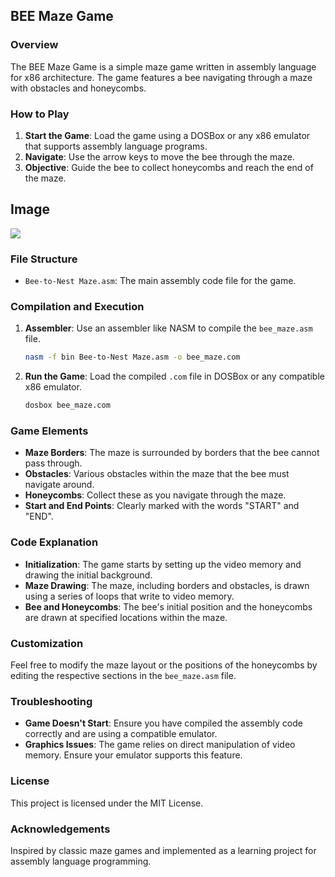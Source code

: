## BEE Maze Game

### Overview

The BEE Maze Game is a simple maze game written in assembly language for x86 architecture. The game features a bee navigating through a maze with obstacles and honeycombs.

### How to Play

1. **Start the Game**: Load the game using a DOSBox or any x86 emulator that supports assembly language programs.
2. **Navigate**: Use the arrow keys to move the bee through the maze.
3. **Objective**: Guide the bee to collect honeycombs and reach the end of the maze.

## Image

![](https://github.com/Ali-Ch-001/Bee-To-Nest-Maze/assets/108975862/86bc4816-f236-46dd-9904-48d6820a73b3)


### File Structure

- `Bee-to-Nest Maze.asm`: The main assembly code file for the game.

### Compilation and Execution

1. **Assembler**: Use an assembler like NASM to compile the `bee_maze.asm` file.
   
   ```bash
   nasm -f bin Bee-to-Nest Maze.asm -o bee_maze.com
   ```

2. **Run the Game**: Load the compiled `.com` file in DOSBox or any compatible x86 emulator.
   
   ```bash
   dosbox bee_maze.com
   ```

### Game Elements

- **Maze Borders**: The maze is surrounded by borders that the bee cannot pass through.
- **Obstacles**: Various obstacles within the maze that the bee must navigate around.
- **Honeycombs**: Collect these as you navigate through the maze.
- **Start and End Points**: Clearly marked with the words "START" and "END".

### Code Explanation

- **Initialization**: The game starts by setting up the video memory and drawing the initial background.
- **Maze Drawing**: The maze, including borders and obstacles, is drawn using a series of loops that write to video memory.
- **Bee and Honeycombs**: The bee's initial position and the honeycombs are drawn at specified locations within the maze.

### Customization

Feel free to modify the maze layout or the positions of the honeycombs by editing the respective sections in the `bee_maze.asm` file.

### Troubleshooting

- **Game Doesn't Start**: Ensure you have compiled the assembly code correctly and are using a compatible emulator.
- **Graphics Issues**: The game relies on direct manipulation of video memory. Ensure your emulator supports this feature.

### License

This project is licensed under the MIT License.

### Acknowledgements

Inspired by classic maze games and implemented as a learning project for assembly language programming.

